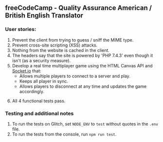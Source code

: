 **freeCodeCamp** - Quality Assurance American / British English Translator
------

### User stories:

1. Prevent the client from trying to guess / sniff the MIME type.
2. Prevent cross-site scripting (XSS) attacks.
3. Nothing from the website is cached in the client.
4. The headers say that the site is powered by 'PHP 7.4.3' even though it isn't (as a security measure).
5. Develop a real time multiplayer game using the HTML Canvas API and [Socket.io](https://socket.io/) that:
    * Allows multiple players to connect to a server and play.
    * Keeps all player in sync.
    * Allows players to disconnect at any time and updates the game accordingly.
<!-- * When a client connects and a game is in session, the client  -->
<!--     
    * Runs the game on the server and sends the current game state to all players.
    * Listens for updates from each player and sends them back to the server, which updates the game state for all other clients. -->
6. All 4 functional tests pass.

### Testing and additional notes

1. To run the tests on Glitch, set `NODE_ENV` to `test` without quotes in the `.env` file.
2. To run the tests from the console, run `npm run test`.
